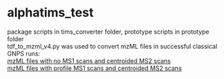 # alphatims_test
package scripts in tims_converter folder, prototype scripts in prototype folder
<br/>
tdf_to_mzml_v4.py was used to convert mzML files in successful classical GNPS runs:
<br/>
[mzML files with no MS1 scans and centroided MS2 scans](https://gnps.ucsd.edu/ProteoSAFe/status.jsp?task=2358c2cbc8e743239fda19073d1340a8)
<br/>
[mzML files with profile MS1 scans and centroided MS2 scans](https://gnps.ucsd.edu/ProteoSAFe/status.jsp?task=6afc839728334b18a713e53876e8df73)
